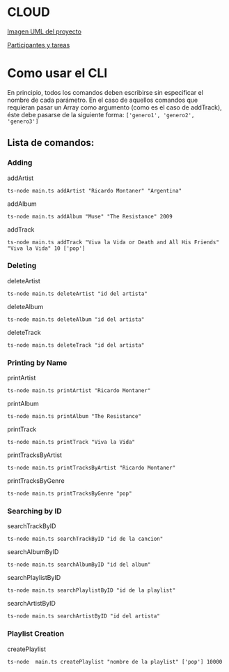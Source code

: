 # CLOUD
[Imagen UML del proyecto](https://drive.google.com/open?id=1iSGLmGwrVdURsQpaXamcJGvaOwsAGh61)

[Participantes y tareas](https://docs.google.com/document/d/1oZkZBpJpao1iOtaDj5O7Xel5HWM6COfErh9GmqVyri0)




# Como usar el CLI

En principio, todos los comandos deben escribirse sin especificar el nombre de cada parámetro. En el caso de aquellos comandos que requieran pasar un Array como argumento (como es el caso de addTrack), éste debe pasarse de la siguiente forma: `['genero1', 'genero2', 'genero3']`

## Lista de comandos:

### Adding

addArtist

``ts-node main.ts addArtist "Ricardo Montaner" "Argentina"``

addAlbum

`ts-node main.ts addAlbum "Muse" "The Resistance" 2009`

addTrack

``ts-node main.ts addTrack "Viva la Vida or Death and All His Friends​" "Viva la Vida" 10 ['pop']``

### Deleting

deleteArtist

`ts-node main.ts deleteArtist "id del artista"`

deleteAlbum

`ts-node main.ts deleteAlbum "id del artista"`

deleteTrack

`ts-node main.ts deleteTrack "id del artista"`

### Printing by Name

printArtist

`ts-node main.ts printArtist "Ricardo Montaner"`

printAlbum

`ts-node main.ts printAlbum "The Resistance"`

printTrack

`ts-node main.ts printTrack "Viva la Vida"`

printTracksByArtist

`ts-node main.ts printTracksByArtist "Ricardo Montaner"`

printTracksByGenre

`ts-node main.ts printTracksByGenre "pop"`

### Searching by ID

searchTrackByID

`ts-node main.ts searchTrackByID "id de la cancion"`

searchAlbumByID

`ts-node main.ts searchAlbumByID "id del album"`

searchPlaylistByID

`ts-node main.ts searchPlaylistByID "id de la playlist"`

searchArtistByID

`ts-node main.ts searchArtistByID "id del artista"`

### Playlist Creation

createPlaylist

`ts-node  main.ts createPlaylist "nombre de la playlist" ['pop'] 10000`
